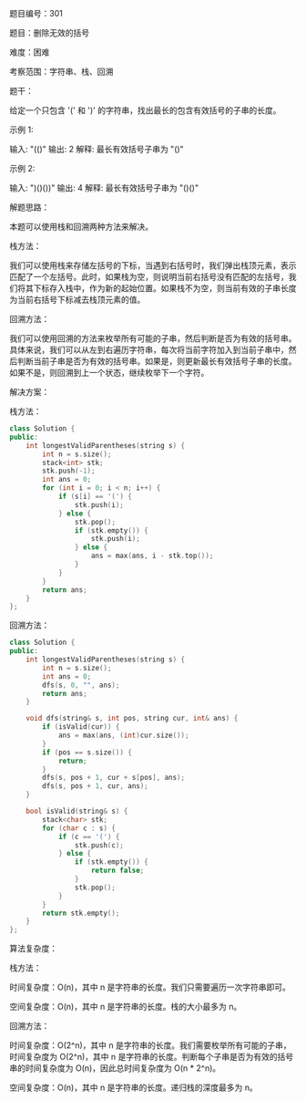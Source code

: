 题目编号：301

题目：删除无效的括号

难度：困难

考察范围：字符串、栈、回溯

题干：

给定一个只包含 '(' 和 ')' 的字符串，找出最长的包含有效括号的子串的长度。

示例 1:

输入: "(()"
输出: 2
解释: 最长有效括号子串为 "()"

示例 2:

输入: ")()())"
输出: 4
解释: 最长有效括号子串为 "()()"

解题思路：

本题可以使用栈和回溯两种方法来解决。

栈方法：

我们可以使用栈来存储左括号的下标，当遇到右括号时，我们弹出栈顶元素，表示匹配了一个左括号。此时，如果栈为空，则说明当前右括号没有匹配的左括号，我们将其下标存入栈中，作为新的起始位置。如果栈不为空，则当前有效的子串长度为当前右括号下标减去栈顶元素的值。

回溯方法：

我们可以使用回溯的方法来枚举所有可能的子串，然后判断是否为有效的括号串。具体来说，我们可以从左到右遍历字符串，每次将当前字符加入到当前子串中，然后判断当前子串是否为有效的括号串。如果是，则更新最长有效括号子串的长度。如果不是，则回溯到上一个状态，继续枚举下一个字符。

解决方案：

栈方法：

```cpp
class Solution {
public:
    int longestValidParentheses(string s) {
        int n = s.size();
        stack<int> stk;
        stk.push(-1);
        int ans = 0;
        for (int i = 0; i < n; i++) {
            if (s[i] == '(') {
                stk.push(i);
            } else {
                stk.pop();
                if (stk.empty()) {
                    stk.push(i);
                } else {
                    ans = max(ans, i - stk.top());
                }
            }
        }
        return ans;
    }
};
```

回溯方法：

```cpp
class Solution {
public:
    int longestValidParentheses(string s) {
        int n = s.size();
        int ans = 0;
        dfs(s, 0, "", ans);
        return ans;
    }

    void dfs(string& s, int pos, string cur, int& ans) {
        if (isValid(cur)) {
            ans = max(ans, (int)cur.size());
        }
        if (pos == s.size()) {
            return;
        }
        dfs(s, pos + 1, cur + s[pos], ans);
        dfs(s, pos + 1, cur, ans);
    }

    bool isValid(string& s) {
        stack<char> stk;
        for (char c : s) {
            if (c == '(') {
                stk.push(c);
            } else {
                if (stk.empty()) {
                    return false;
                }
                stk.pop();
            }
        }
        return stk.empty();
    }
};
```

算法复杂度：

栈方法：

时间复杂度：O(n)，其中 n 是字符串的长度。我们只需要遍历一次字符串即可。

空间复杂度：O(n)，其中 n 是字符串的长度。栈的大小最多为 n。

回溯方法：

时间复杂度：O(2^n)，其中 n 是字符串的长度。我们需要枚举所有可能的子串，时间复杂度为 O(2^n)，其中 n 是字符串的长度。判断每个子串是否为有效的括号串的时间复杂度为 O(n)，因此总时间复杂度为 O(n * 2^n)。

空间复杂度：O(n)，其中 n 是字符串的长度。递归栈的深度最多为 n。